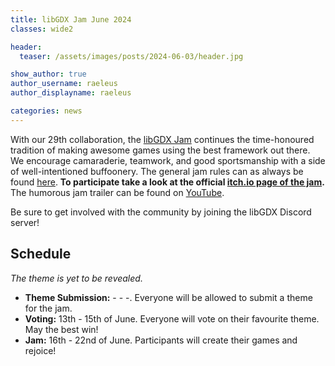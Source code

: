 ```yaml
---
title: libGDX Jam June 2024
classes: wide2

header:
  teaser: /assets/images/posts/2024-06-03/header.jpg

show_author: true
author_username: raeleus
author_displayname: raeleus

categories: news
---
```


With our 29th collaboration, the [libGDX Jam](/community/jams/) continues the time-honoured tradition of making awesome games using the best framework out there. We encourage camaraderie, teamwork, and good sportsmanship with a side of well-intentioned buffoonery. The general jam rules can as always be found [here](/community/jams/#rules). **To participate take a look at the official [itch.io page of the jam](https://itch.io/jam/libgdx-jam-27).** The humorous jam trailer can be found on [YouTube](https://www.youtube.com/watch?v=HA8s-PtDgKM).

Be sure to get involved with the community by joining the libGDX Discord server!

## Schedule
_The theme is yet to be revealed._
<!--The theme is **this**. Good luck everybody!-->

- **Theme Submission:** - - -. Everyone will be allowed to submit a theme for the jam.
- **Voting:** 13th - 15th of June. Everyone will vote on their favourite theme. May the best win!
- **Jam:** 16th - 22nd of June. Participants will create their games and rejoice!

<!--## Submissions
The libGDX Jam June 2024 is now over! We hope everyone had a lot of fun and are proud to present the [N submissions](https://itch.io/jam/libgdx-jam-27/entries).-->
